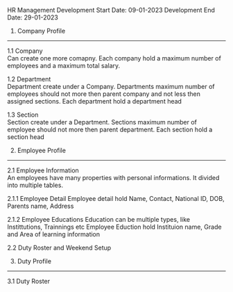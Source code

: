 ﻿HR Management
Development Start Date: 09-01-2023
Development End Date: 29-01-2023


1. Company Profile
------------------------------
1.1 Company<br/>
Can create one more comapny.
Each company hold a maximum number of employees and a maximum total salary.

1.2 Department<br/>
Department create under a Company.
Departments maximum number of employees should not more then parent company and not less then assigned sections.
Each department hold a department head

1.3 Section<br/>
Section create under a Department.
Sections maximum number of employee should not more then parent department.
Each section hold a section head

2. Employee Profile
------------------------------
2.1 Employee Information<br/>
An employees have many properties with personal informations. It divided into multiple tables.

2.1.1 Employee Detail
Employee detail hold Name, Contact, National ID, DOB, Parents name, Address

2.1.2 Employee Educations
Education can be multiple types, like Instittutions, Trainnings etc
Employee Eduction hold Instituion name, Grade and Area of learning information


2.2 Duty Roster and Weekend Setup<br/>


3. Duty Profile
------------------------------
3.1 Duty Roster
